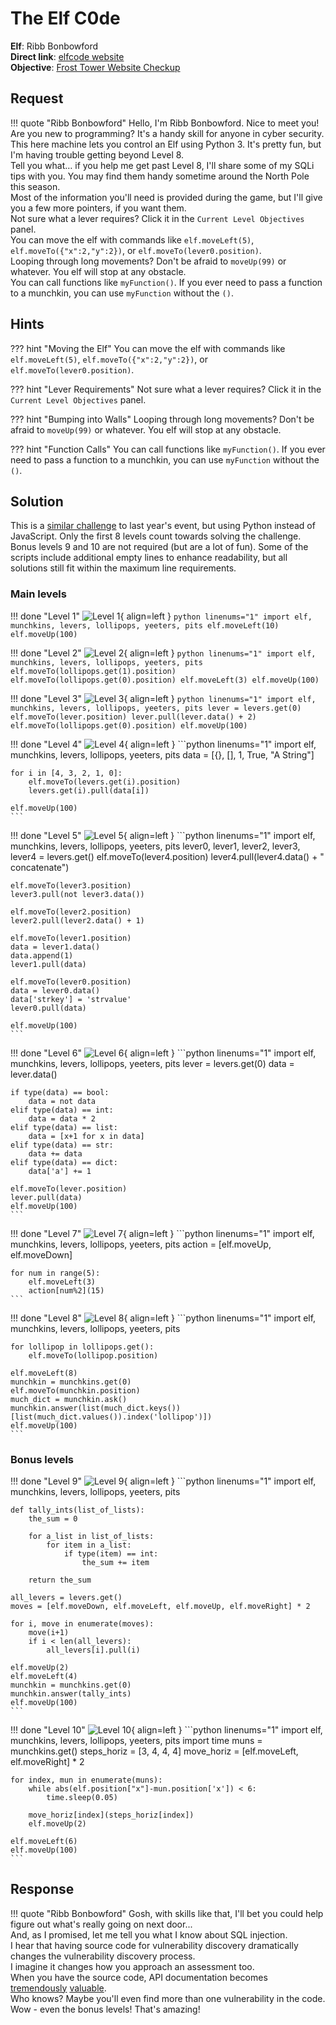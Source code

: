 # The Elf C0de

**Elf**: Ribb Bonbowford<br/>
**Direct link**: [elfcode website](https://elfcode21.kringlecastle.com?challenge=elfcode&id=af3a9316-2aac-4707-b8ae-b765255b6f30)<br/>
**Objective**: [Frost Tower Website Checkup](../objectives/o12.md)


## Request

!!! quote "Ribb Bonbowford"
    Hello, I'm Ribb Bonbowford. Nice to meet you!<br/>
    Are you new to programming? It's a handy skill for anyone in cyber security.<br/>
    This here machine lets you control an Elf using Python 3. It's pretty fun, but I'm having trouble getting beyond Level 8.<br/>
    Tell you what… if you help me get past Level 8, I'll share some of my SQLi tips with you. You may find them handy sometime around the North Pole this season.<br/>
    Most of the information you'll need is provided during the game, but I'll give you a few more pointers, if you want them.<br/>
    Not sure what a lever requires? Click it in the `Current Level Objectives` panel.<br/>
    You can move the elf with commands like `elf.moveLeft(5)`, `elf.moveTo({"x":2,"y":2})`, or `elf.moveTo(lever0.position)`.<br/>
    Looping through long movements? Don't be afraid to `moveUp(99)` or whatever. You elf will stop at any obstacle.<br/>
    You can call functions like `myFunction()`. If you ever need to pass a function to a munchkin, you can use `myFunction` without the `()`.


## Hints

??? hint "Moving the Elf"
    You can move the elf with commands like `elf.moveLeft(5)`, `elf.moveTo({"x":2,"y":2})`, or `elf.moveTo(lever0.position)`.

??? hint "Lever Requirements"
    Not sure what a lever requires? Click it in the `Current Level Objectives` panel.

??? hint "Bumping into Walls"
    Looping through long movements? Don't be afraid to `moveUp(99)` or whatever. You elf will stop at any obstacle.

??? hint "Function Calls"
    You can call functions like `myFunction()`. If you ever need to pass a function to a munchkin, you can use `myFunction` without the `()`.


## Solution

This is a [similar challenge](https://n00.be/HolidayHackChallenge2020/hints/h4b/) to last year's event, but using Python instead of JavaScript. Only the first 8 levels count towards solving the challenge. Bonus levels 9 and 10 are not required (but are a lot of fun). Some of the scripts include additional empty lines to enhance readability, but all solutions still fit within the maximum line requirements. 


### Main levels

!!! done "Level 1"
    ![Level 1](../img/hints/h12/level_1_small.png){ align=left }
    ```python linenums="1"
    import elf, munchkins, levers, lollipops, yeeters, pits
    elf.moveLeft(10)
    elf.moveUp(100)
    ```

!!! done "Level 2"
    ![Level 2](../img/hints/h12/level_2_small.png){ align=left }
    ```python linenums="1"
    import elf, munchkins, levers, lollipops, yeeters, pits
    elf.moveTo(lollipops.get(1).position)
    elf.moveTo(lollipops.get(0).position)
    elf.moveLeft(3)
    elf.moveUp(100)
    ```

!!! done "Level 3"
    ![Level 3](../img/hints/h12/level_3_small.png){ align=left }
    ```python linenums="1"
    import elf, munchkins, levers, lollipops, yeeters, pits
    lever = levers.get(0)
    elf.moveTo(lever.position)
    lever.pull(lever.data() + 2)
    elf.moveTo(lollipops.get(0).position)
    elf.moveUp(100)
    ```

!!! done "Level 4"
    ![Level 4](../img/hints/h12/level_4_small.png){ align=left }
    ```python linenums="1"
    import elf, munchkins, levers, lollipops, yeeters, pits
    data = [{}, [], 1, True, "A String"]

    for i in [4, 3, 2, 1, 0]:
        elf.moveTo(levers.get(i).position)
        levers.get(i).pull(data[i])
        
    elf.moveUp(100)
    ```

!!! done "Level 5"
    ![Level 5](../img/hints/h12/level_5_small.png){ align=left }
    ```python linenums="1"
    import elf, munchkins, levers, lollipops, yeeters, pits
    lever0, lever1, lever2, lever3, lever4 = levers.get()
    elf.moveTo(lever4.position)
    lever4.pull(lever4.data() + " concatenate")

    elf.moveTo(lever3.position)
    lever3.pull(not lever3.data())

    elf.moveTo(lever2.position)
    lever2.pull(lever2.data() + 1)

    elf.moveTo(lever1.position)
    data = lever1.data()
    data.append(1)
    lever1.pull(data)

    elf.moveTo(lever0.position)
    data = lever0.data()
    data['strkey'] = 'strvalue'
    lever0.pull(data)

    elf.moveUp(100)
    ```

!!! done "Level 6"
    ![Level 6](../img/hints/h12/level_6_small.png){ align=left }
    ```python linenums="1"
    import elf, munchkins, levers, lollipops, yeeters, pits
    lever = levers.get(0)
    data = lever.data()

    if type(data) == bool:
        data = not data
    elif type(data) == int:
        data = data * 2
    elif type(data) == list:
        data = [x+1 for x in data]
    elif type(data) == str:
        data += data
    elif type(data) == dict:
        data['a'] += 1

    elf.moveTo(lever.position)
    lever.pull(data)
    elf.moveUp(100)
    ```

!!! done "Level 7"
    ![Level 7](../img/hints/h12/level_7_small.png){ align=left }
    ```python linenums="1"
    import elf, munchkins, levers, lollipops, yeeters, pits
    action = [elf.moveUp, elf.moveDown]

    for num in range(5):
        elf.moveLeft(3)
        action[num%2](15)
    ```

!!! done "Level 8"
    ![Level 8](../img/hints/h12/level_8_small.png){ align=left }
    ```python linenums="1"
    import elf, munchkins, levers, lollipops, yeeters, pits

    for lollipop in lollipops.get():
        elf.moveTo(lollipop.position)

    elf.moveLeft(8)
    munchkin = munchkins.get(0)
    elf.moveTo(munchkin.position)
    much_dict = munchkin.ask()
    munchkin.answer(list(much_dict.keys())[list(much_dict.values()).index('lollipop')])
    elf.moveUp(100)
    ```


### Bonus levels

!!! done "Level 9"
    ![Level 9](../img/hints/h12/level_9_bonus_small.png){ align=left }
    ```python linenums="1"
    import elf, munchkins, levers, lollipops, yeeters, pits

    def tally_ints(list_of_lists):
        the_sum = 0
        
        for a_list in list_of_lists:
            for item in a_list:
                if type(item) == int:
                    the_sum += item
        
        return the_sum

    all_levers = levers.get()
    moves = [elf.moveDown, elf.moveLeft, elf.moveUp, elf.moveRight] * 2

    for i, move in enumerate(moves):
        move(i+1)
        if i < len(all_levers):
            all_levers[i].pull(i) 

    elf.moveUp(2)
    elf.moveLeft(4)
    munchkin = munchkins.get(0)
    munchkin.answer(tally_ints)
    elf.moveUp(100)
    ```

!!! done "Level 10"
    ![Level 10](../img/hints/h12/level_10_bonus_small.png){ align=left }
    ```python linenums="1"
    import elf, munchkins, levers, lollipops, yeeters, pits
    import time
    muns = munchkins.get()
    steps_horiz = [3, 4, 4, 4]
    move_horiz = [elf.moveLeft, elf.moveRight] * 2

    for index, mun in enumerate(muns):
        while abs(elf.position["x"]-mun.position['x']) < 6:
            time.sleep(0.05)
        
        move_horiz[index](steps_horiz[index])
        elf.moveUp(2)

    elf.moveLeft(6)
    elf.moveUp(100)
    ```


## Response

!!! quote "Ribb Bonbowford"
    Gosh, with skills like that, I'll bet you could help figure out what's really going on next door...<br/>
    And, as I promised, let me tell you what I know about SQL injection.<br/>
    I hear that having source code for vulnerability discovery dramatically changes the vulnerability discovery process.<br/>
    I imagine it changes how you approach an assessment too.<br/>
    When you have the source code, API documentation becomes [tremendously](https://www.npmjs.com/package/express-session) [valuable](https://github.com/mysqljs/mysql).<br/>
    Who knows? Maybe you'll even find more than one vulnerability in the code.<br/>
    Wow - even the bonus levels! That's amazing!
